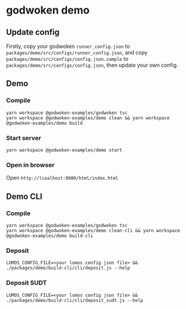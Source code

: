 # godwoken demo

## Update config

Firstly, copy your godwoken `runner_config.json` to `packages/demo/src/configs/runner_config.json`, and copy `packages/demo/src/configs/config.json.sample` to `packages/demo/src/configs/config.json`, then update your own config.

## Demo

### Compile

```
yarn workspace @godwoken-examples/godwoken tsc
yarn workspace @godwoken-examples/demo clean && yarn workspace @godwoken-examples/demo build
```

### Start server

```
yarn workspace @godwoken-examples/demo start
```

### Open in browser

Open `http://lcoalhost:9000/html/index.html`


## Demo CLI

### Compile

```
yarn workspace @godwoken-examples/godwoken tsc
yarn workspace @godwoken-examples/demo clean-cli && yarn workspace @godwoken-examples/demo build-cli
```

### Deposit

```
LUMOS_CONFIG_FILE=<your lumos config json file> && ./packages/demo/build-cli/cli/deposit.js --help
```

### Deposit SUDT

```
LUMOS_CONFIG_FILE=<your lumos config json file> && ./packages/demo/build-cli/cli/deposit_sudt.js --help
```
